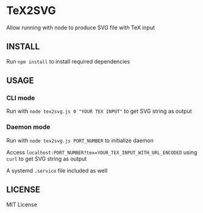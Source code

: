 # TeX2SVG

Allow running with node to produce SVG file with TeX input

## INSTALL

Run `npm install` to install required dependencies

## USAGE

### CLI mode

Run with `node tex2svg.js 0 "YOUR TEX INPUT"` to get SVG string as output

### Daemon mode

Run with `node tex2svg.js PORT_NUMBER` to initialize daemon

Access `localhost:PORT_NUMBER?tex=YOUR_TEX_INPUT_WITH_URL_ENCODED` using `curl` to get SVG string as output

A systemd `.service` file included as well

## LICENSE

MIT License

